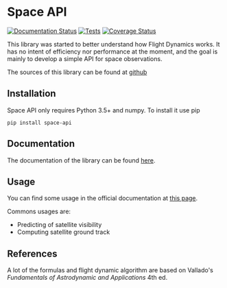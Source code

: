 Space API
=========

[![Documentation Status](http://readthedocs.org/projects/space-api/badge/?version=latest)](http://space-api.readthedocs.io/en/latest/?badge=latest)
[![Tests](https://travis-ci.org/galactics/space-api.svg?branch=master)](https://travis-ci.org/galactics/space-api)
[![Coverage Status](https://coveralls.io/repos/github/galactics/space-api/badge.svg?branch=master)](https://coveralls.io/github/galactics/space-api?branch=master)

This library was started to better understand how Flight Dynamics works. It
has no intent of efficiency nor performance at the moment, and the goal is
mainly to develop a simple API for space observations.

The sources of this library can be found at [github](https://github.com/galactics/space-api)

Installation
------------

Space API only requires Python 3.5+ and numpy. To install it use pip

    pip install space-api

Documentation
-------------

The documentation of the library can be found [here](http://space-api.readthedocs.io/en/latest/).

Usage
-----

You can find some usage in the official documentation at [this page](http://space-api.readthedocs.io/en/latest//examples.html).

Commons usages are:

*   Predicting of satellite visibility
*   Computing satellite ground track

References
----------

A lot of the formulas and flight dynamic algorithm are based on Vallado's
_Fundamentals of Astrodynamic and Applications_ 4th ed.